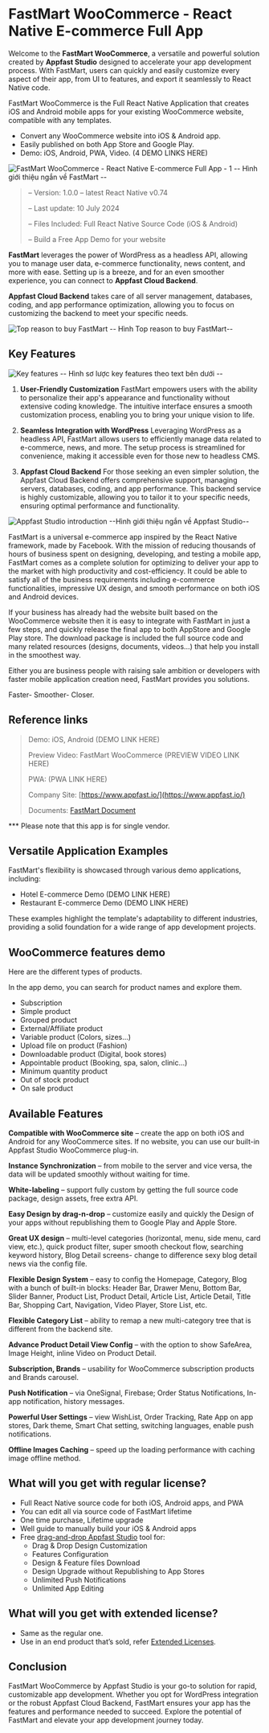 # FastMart WooCommerce - React Native E-commerce Full App

Welcome to the **FastMart WooCommerce**, a versatile and powerful solution created by **Appfast Studio** designed to accelerate your app development process. With FastMart, users can quickly and easily customize every aspect of their app, from UI to features, and export it seamlessly to React Native code.

FastMart WooCommerce is the Full React Native Application that creates iOS and Android mobile apps for your existing WooCommerce website, compatible with any templates.

* Convert any WooCommerce website into iOS & Android app.
* Easily published on both App Store and Google Play.
* Demo: iOS, Android, PWA, Video. (4 DEMO LINKS HERE)

![FastMart WooCommerce - React Native E-commerce Full App - 1](../../static/img/docusaurus.png)
-- Hình giới thiệu ngắn về FastMart --

> – Version: 1.0.0 – latest React Native v0.74
>
> – Last update: 10 July 2024
>
> – Files Included: Full React Native Source Code (iOS & Android)
>
> – Build a Free App Demo for your website

**FastMart** leverages the power of WordPress as a headless API, allowing you to manage user data, e-commerce functionality, news content, and more with ease. Setting up is a breeze, and for an even smoother experience, you can connect to **Appfast Cloud Backend**.

**Appfast Cloud Backend** takes care of all server management, databases, coding, and app performance optimization, allowing you to focus on customizing the backend to meet your specific needs.

![Top reason to buy FastMart](../../static/img/docusaurus.png)
-- Hình Top reason to buy FastMart--

## Key Features

![Key features](../../static/img/docusaurus.png)
-- Hình sơ lược key features theo text bên dưới --

1. **User-Friendly Customization**
  FastMart empowers users with the ability to personalize their app's appearance and functionality without extensive coding knowledge. The intuitive interface ensures a smooth customization process, enabling you to bring your unique vision to life.

2. **Seamless Integration with WordPress**
  Leveraging WordPress as a headless API, FastMart allows users to efficiently manage data related to e-commerce, news, and more. The setup process is streamlined for convenience, making it accessible even for those new to headless CMS.

3. **Appfast Cloud Backend**
  For those seeking an even simpler solution, the Appfast Cloud Backend offers comprehensive support, managing servers, databases, coding, and app performance. This backend service is highly customizable, allowing you to tailor it to your specific needs, ensuring optimal performance and functionality.

![Appfast Studio introduction](../../static/img/docusaurus.png)
--Hình giới thiệu ngắn về Appfast Studio--

FastMart is a universal e-commerce app inspired by the React Native framework, made by Facebook. With the mission of reducing thousands of hours of business spent on designing, developing, and testing a mobile app, FastMart comes as a complete solution for optimizing to deliver your app to the market with high productivity and cost-efficiency. It could be able to satisfy all of the business requirements including e-commerce functionalities, impressive UX design, and smooth performance on both iOS and Android devices.

If your business has already had the website built based on the WooCommerce website then it is easy to integrate with FastMart in just a few steps, and quickly release the final app to both AppStore and Google Play store. The download package is included the full source code and many related resources (designs, documents, videos…) that help you install in the smoothest way.

Either you are business people with raising sale ambition or developers with faster mobile application creation need, FastMart provides you solutions.

Faster- Smoother- Closer.

## Reference links

> Demo: iOS, Android (DEMO LINK HERE)
>
> Preview Video: FastMart WooCommerce  (PREVIEW VIDEO LINK HERE)
>
> PWA: (PWA LINK HERE)
>
> Company Site: [https://www.appfast.io/](https://www.appfast.io/)
>
> Documents: [FastMart Document](https://docs.appfast.io/blog/envato/appfast-store-docs)

*** Please note that this app is for single vendor.

## Versatile Application Examples

FastMart's flexibility is showcased through various demo applications, including:

* Hotel E-commerce Demo (DEMO LINK HERE)
* Restaurant E-commerce Demo (DEMO LINK HERE)

These examples highlight the template's adaptability to different industries, providing a solid foundation for a wide range of app development projects.

## WooCommerce features demo

Here are the different types of products.

In the app demo, you can search for product names and explore them.

* Subscription
* Simple product
* Grouped product
* External/Affiliate product
* Variable product (Colors, sizes...)
* Upload file on product (Fashion)
* Downloadable product (Digital, book stores)
* Appointable product (Booking, spa, salon, clinic...)
* Minimum quantity product
* Out of stock product
* On sale product

## Available Features

**Compatible with WooCommerce site** – create the app on both iOS and Android for any WooCommerce sites. If no website, you can use our built-in Appfast Studio WooCommerce plug-in.

**Instance Synchronization** – from mobile to the server and vice versa, the data will be updated smoothly without waiting for time.

**White-labeling** – support fully custom by getting the full source code package, design assets, free extra API.

**Easy Design by drag-n-drop** – customize easily and quickly the Design of your apps without republishing them to Google Play and Apple Store.

**Great UX design** – multi-level categories (horizontal, menu, side menu, card view, etc.), quick product filter, super smooth checkout flow, searching keyword history, Blog Detail screens- change to difference sexy blog detail news via the config file.

**Flexible Design System** – easy to config the Homepage, Category, Blog with a bunch of built-in blocks: Header Bar, Drawer Menu, Bottom Bar, Slider Banner, Product List, Product Detail, Article List, Article Detail, Title Bar, Shopping Cart, Navigation, Video Player, Store List, etc.

**Flexible Category List** – ability to remap a new multi-category tree that is different from the backend site.

**Advance Product Detail View Config** – with the option to show SafeArea, Image Height, inline Video on Product Detail.

**Subscription, Brands** – usability for WooCommerce subscription products and Brands carousel.

**Push Notification** – via OneSignal, Firebase; Order Status Notifications, In-app notification, history messages.

**Powerful User Settings** – view WishList, Order Tracking, Rate App on app stores, Dark theme, Smart Chat setting, switching languages, enable push notifications.

**Offline Images Caching** – speed up the loading performance with caching image offline method.

## What will you get with regular license?

* Full React Native source code for both iOS, Android apps, and PWA
* You can edit all via source code of FastMart lifetime
* One time purchase, Lifetime upgrade
* Well guide to manually build your iOS & Android apps
* Free [drag-and-drop Appfast Studio](https://www.appfast.io/) tool for:
  * Drag & Drop Design Customization
  * Features Configuration
  * Design & Feature files Download
  * Design Upgrade without Republishing to App Stores
  * Unlimited Push Notifications
  * Unlimited App Editing

## What will you get with extended license?

* Same as the regular one.
* Use in an end product that’s sold, refer [Extended Licenses](https://codecanyon.net/licenses/standard).

## Conclusion

FastMart WooCommerce by Appfast Studio is your go-to solution for rapid, customizable app development. Whether you opt for WordPress integration or the robust Appfast Cloud Backend, FastMart ensures your app has the features and performance needed to succeed. Explore the potential of FastMart and elevate your app development journey today.
